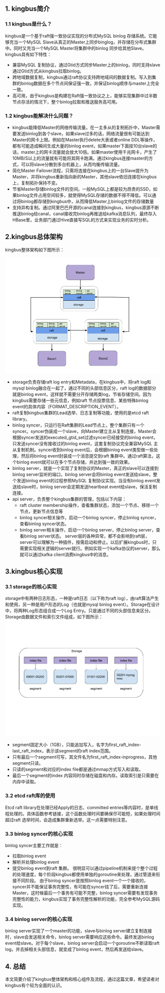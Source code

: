 ## 1. kingbus简介

### 1.1 kingbus是什么？

kingbus是一个基于raft强一致协议实现的分布式MySQL binlog 存储系统。它能够充当一个MySQL Slave从真正的Master上同步binglog，并存储在分布式集群中。同时又充当一个MySQL Master将集群中的binlog 同步给其他Slave。
kingbus具有如下特性：

* 兼容MySQL 复制协议，通过Gtid方式同步Master上的binlog，同时支持slave通过Gtid方式从kingbus拉取binlog。
* 跨地域数据复制，kingbus通过raft协议支持跨地域间的数据复制。写入到集群的binlog数据在多个节点间保证强一致，并保证binlog顺序与master上完全一致。
* 高可用，由于kingbus是构建在Raft强一致协议之上，能够实现集群中过半数节点存活的情况下，整个binlog拉取和推送服务高可用。

### 1.2 kingbus能解决什么问题？

* kingbus能降低Master的网络传输流量。在一主多从的复制拓扑中，Master需要发送binlog到各个slave，如果slave过多的话，网络流量很有可能达到Master的网卡上限。例如在Master执行delete大表或者online DDL等操作，都有可能造成瞬间生成大量的binlog event，如果master下面挂10台slave的话，master上的网卡流量就会放大10倍。如果master使用千兆网卡，产生了10MB/S以上的流量就有可能将其网卡跑满。通过kingbus连接master的方式，可以将slave分散到多台机器上，从而均衡传输流量。
* 简化Master Failover流程，只需将连接在kingbus上的一台Slave提升为Master，并将kingbus重新指向新的Master，其他slave依旧连接在kingbus上，复制拓扑保持不变。
* 节省Master存储binlog文件的空间。一般MySQL上都是较为昂贵的SSD，如果binlog文件占用空间较多，就使得MySQL存储的数据不得不降低。可以通过将binlog都存储到kingbus中，从而降低Master上binlog文件的存储数量
* 支持异构复制。通过阿里巴巴开源的canal连接到kingbus，kingbus源源不断推送binlog给canal，canal接收完binlog再推送给kafka消息队列，最终存入HBase里，业务部门通过Hive直接写SQL的方式来实现业务的实时分析。

## 2.kingbus总体架构

kingbus整体架构如下图所示：

![](../img/kingbus_arch2.png)

* storage负责存储raft log entry和Metadata，在kingbus中，将raft log和mysql binlog融合在一起了，通过不同的头部信息区分，raft log的数据部分就是binlog event，这样就不需要分开存储两类log，节省存储空间。因为kingbus需要存储一些元信息，例如raft 节点投票信息、某些特殊binlog event的具体内容（FORMAT_DESCRIPTION_EVENT）。
* raft复制kingbus集群的Lead选举、日志复制等功能，使用的是etcd raft library。
* binlog syncer，只运行在Raft集群的Lead节点上，整个集群只有一个syncer。syncer伪装成一个slave，向Master建立主从复制连接，Master会根据syncer发送的executed_gtid_set过滤syncer已经接受的binlog event，只发送syncer没有接收过的binlog event，这套复制协议完全兼容MySQL 主从复制机制。syncer收到binlog event后，会根据binlog event类型做一些处理，然后将binlog event封装成一个消息提交到raft 集群中。通过raft算法，这个binlog event就可以在多个节点存储，并达到强一致的效果。
* binlog server，就是一个实现了复制协议的Master，真正的slave可以连接到binlog server监听的端口，binlog server会将binlog event发送给slave，整个发送binlog event的过程参照MySQL 复制协议实现。当没有binlog event发送给slave时，binlog server会定期发送heartbeat event给slave，保活复制连接。
* api server，负责整个kingbus集群的管理，包括以下内容：
    * raft cluster membership操作，查看集群状态，添加一个节点、移除一个节点，更新节点信息等
    * binlog syncer相关操作，启动一个binlog syncer，停止binlog syncer，查看binlog syncer状态。
    * binlog server相关操作，启动一个binlog server，停止binlog server，查看binlog server状态。
server层的各种异常，都不会影响到raft层，server可以理解为一种插件，按需启动和停止。以后扩展kingbus时，只需要实现相关逻辑的server就行。例如实现一个kafka协议的server，那么就可以通过kafka client消费kingbus中的消息。

## 3.kingbus核心实现
### 3.1 storage的核心实现
storage中有两种日志形态，一种是raft日志（以下称为raft log），由raft算法产生和使用，另一种是用户形态的Log（也就是mysql binlog event）。Storage在设计中，将两种Log形态组合成一个Log Entry。只是通过不同的头部信息来区分。Storage由数据文件和索引文件组成，如下图所示：
![](../img/kingbus_storage.png)
* segment固定大小（1GB），只能追加写入，名字为first_raft_index-last_raft_index，表示该segment的raft index范围。
* 只有最后一个segment可写，其文件名为first_raft_index-inprogress，其他segment只读。
* 只读的segment和对应的index file都是通过mmap方式写入和读取。
* 最后一个segment的index 内容同时存储在磁盘和内存。读取索引是只需要在内存中读取。

### 3.2 etcd raft库的使用
Etcd raft library在处理已经Apply的日志、committed entries等内容时，是单线程处理的。具体函数参考链接，这个函数处理时间要确保尽可能短，如果处理时间超过raft 选举时间，会造成集群重新选举。这一点需要特别注意。
### 3.3 binlog syncer的核心实现
binlog syncer主要工作就是：
* 拉取binlog event
* 解析并处理binlog event
* 提交binlog event到raft 集群。
很明显可以通过pipeline机制来提个整个过程的处理速度，每个阶段kingbus都使用单独的goroutine来处理，通过管道来衔接不同阶段。
由于binlog syncer是按照binlog event一个一个接收的，syncer并不能保证事务完整性，有可能在syncer挂了后，需要重新连接Master，这时候最后一个事务有可能不完整，binlog syncer需要有发现事务完整性的能力，kingbus实现了事务完整性解析的功能，完全参考MySQL源码实现。
### 3.4 binlog server的核心实现
binlog server实现了一个master的功能，slave与binlog server建立复制连接时，slave会发送相关命令，binlog server需要响应这些命令。最终发送binlog event给slave。对于每个slave，binlog server会启动一个goroutine不断读取raft log，并去掉相关头部信息，就变成了binlog event，然后再发送给slave。
## 4. 总结
本文简要介绍了kingbus整体架构和核心组件及流程，通过这篇文章，希望读者对kingbus有个较为全面的认识。

